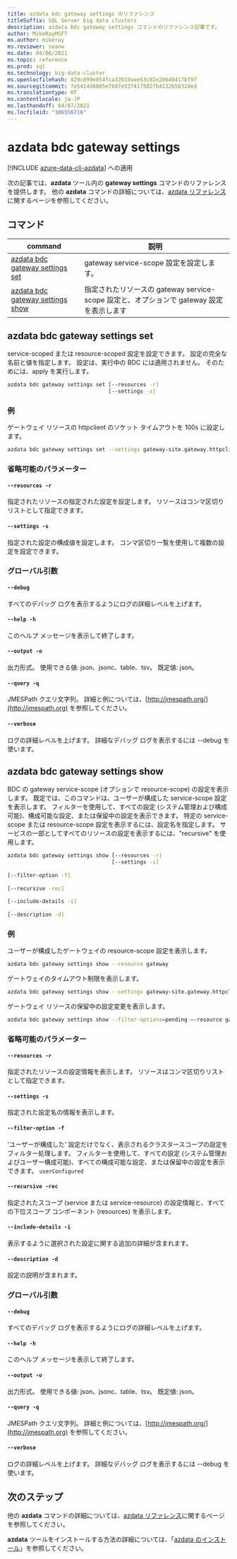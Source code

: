 ```yaml
---
title: azdata bdc gateway settings のリファレンス
titleSuffix: SQL Server big data clusters
description: azdata bdc gateway settings コマンドのリファレンス記事です。
author: MikeRayMSFT
ms.author: mikeray
ms.reviewer: seanw
ms.date: 04/06/2021
ms.topic: reference
ms.prod: sql
ms.technology: big-data-cluster
ms.openlocfilehash: 829c099e854fca32019aee53c82e20640417bf97
ms.sourcegitcommit: 7e5414d8005e7b07e537417582fb4132b5832ded
ms.translationtype: HT
ms.contentlocale: ja-JP
ms.lasthandoff: 04/07/2021
ms.locfileid: "106556716"
---
```

# <a name="azdata-bdc-gateway-settings"></a>azdata bdc gateway settings

[!INCLUDE [azure-data-cli-azdata](../../includes/azure-data-cli-azdata.md)] への適用

次の記事では、**azdata** ツール内の **gateway settings** コマンドのリファレンスを提供します。 他の **azdata** コマンドの詳細については、[azdata リファレンス](reference-azdata.md)に関するページを参照してください。

## <a name="commands"></a>コマンド

|command|説明|
| --- | --- |
[azdata bdc gateway settings set](#azdata-bdc-gateway-settings-set) | gateway service-scope 設定を設定します。
[azdata bdc gateway settings show](#azdata-bdc-gateway-settings-show) | 指定されたリソースの gateway service-scope 設定と、オプションで gateway 設定を表示します
## <a name="azdata-bdc-gateway-settings-set"></a>azdata bdc gateway settings set
service-scoped または resource-scoped 設定を設定できます。 設定の完全な名前と値を指定します。 設定は、実行中の BDC には適用されません。 そのためには、apply を実行します。
```bash
azdata bdc gateway settings set [--resources -r] 
                                [--settings -s]
```
### <a name="examples"></a>例
ゲートウェイ リソースの httpclient のソケット タイムアウトを 100s に設定します。
```bash
azdata bdc gateway settings set --settings gateway-site.gateway.httpclient.socketTimeout=100s –resources gateway
```
### <a name="optional-parameters"></a>省略可能のパラメーター
#### `--resources -r`
指定されたリソースの指定された設定を設定します。 リソースはコンマ区切りリストとして指定できます。
#### `--settings -s`
指定された設定の構成値を設定します。 コンマ区切り一覧を使用して複数の設定を設定できます。
### <a name="global-arguments"></a>グローバル引数
#### `--debug`
すべてのデバッグ ログを表示するようにログの詳細レベルを上げます。
#### `--help -h`
このヘルプ メッセージを表示して終了します。
#### `--output -o`
出力形式。  使用できる値: json、jsonc、table、tsv。  既定値: json。
#### `--query -q`
JMESPath クエリ文字列。 詳細と例については、[http://jmespath.org/](http://jmespath.org) を参照してください。
#### `--verbose`
ログの詳細レベルを上げます。 詳細なデバッグ ログを表示するには --debug を使います。
## <a name="azdata-bdc-gateway-settings-show"></a>azdata bdc gateway settings show
BDC の gateway service-scope (オプションで resource-scope) の設定を表示します。 既定では、このコマンドは、ユーザーが構成した service-scope 設定を表示します。 フィルターを使用して、すべての設定 (システム管理および構成可能)、構成可能な設定、または保留中の設定を表示できます。 特定の service-scope または resource-scope 設定を表示するには、設定名を指定します。 サービスの一部としてすべてのリソースの設定を表示するには、"recursive" を使用します。
```bash
azdata bdc gateway settings show [--resources -r] 
                                 [--settings -s]  
                                 
[--filter-option -f]  
                                 
[--recursive -rec]  
                                 
[--include-details -i]  
                                 
[--description -d]
```
### <a name="examples"></a>例
ユーザーが構成したゲートウェイの resource-scope 設定を表示します。
```bash
azdata bdc gateway settings show --resource gateway
```
ゲートウェイのタイムアウト制限を表示します。
```bash
azdata bdc gateway settings show --settings gateway-site.gateway.httpclient.socketTimeout --resources gateway
```
ゲートウェイ リソースの保留中の設定変更を表示します。
```bash
azdata bdc gateway settings show --filter-options=pending –-resource gateway --include-details
```
### <a name="optional-parameters"></a>省略可能のパラメーター
#### `--resources -r`
指定されたリソースの設定情報を表示します。 リソースはコンマ区切りリストとして指定できます。
#### `--settings -s`
指定された設定名の情報を表示します。
#### `--filter-option -f`
'ユーザーが構成した' 設定だけでなく、表示されるクラスタースコープの設定をフィルター処理します。 フィルターを使用して、すべての設定 (システム管理およびユーザー構成可能)、すべての構成可能な設定、または保留中の設定を表示できます。
`userConfigured`
#### `--recursive -rec`
指定されたスコープ (service または service-resource) の設定情報と、すべての下位スコープ コンポーネント (resources) を表示します。
#### `--include-details -i`
表示するように選択された設定に関する追加の詳細が含まれます。
#### `--description -d`
設定の説明が含まれます。
### <a name="global-arguments"></a>グローバル引数
#### `--debug`
すべてのデバッグ ログを表示するようにログの詳細レベルを上げます。
#### `--help -h`
このヘルプ メッセージを表示して終了します。
#### `--output -o`
出力形式。  使用できる値: json、jsonc、table、tsv。  既定値: json。
#### `--query -q`
JMESPath クエリ文字列。 詳細と例については、[http://jmespath.org/](http://jmespath.org) を参照してください。
#### `--verbose`
ログの詳細レベルを上げます。 詳細なデバッグ ログを表示するには --debug を使います。

## <a name="next-steps"></a>次のステップ

他の **azdata** コマンドの詳細については、[azdata リファレンス](reference-azdata.md)に関するページを参照してください。 

**azdata** ツールをインストールする方法の詳細については、「[azdata のインストール](..\install\deploy-install-azdata.md)」を参照してください。

